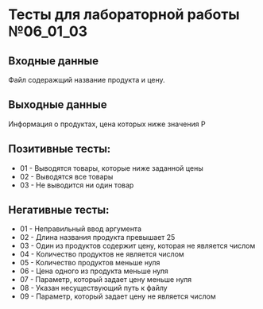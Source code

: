 # Тесты для лабораторной работы №06_01_03
## Входные данные
Файл содеражщий название продукта и цену.
## Выходные данные
Информация о продуктах, цена которых ниже значения P
## Позитивные тесты:
- 01 - Выводятся товары, которые ниже заданной цены
- 02 - Выводятся все товары
- 03 - Не выводится ни один товар
## Негативные тесты:
- 01 - Неправильный ввод аргумента
- 02 - Длина названия продукта превышает 25
- 03 - Один из продуктов содержит цену, которая не является числом
- 04 - Количество продуктов не является числом
- 05 - Количество продуктов меньше нуля
- 06 - Цена одного из продукта меньше нуля
- 07 - Параметр, который задает цену меньше нуля
- 08 - Указан несуществующий путь к файлу
- 09 - Параметр, который задает цену не является числом